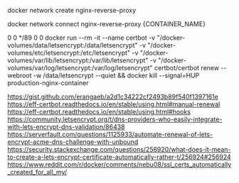 docker network create nginx-reverse-proxy

docker network connect nginx-reverse-proxy {CONTAINER_NAME}


0 0 */89 0 0 docker run --rm -it --name certbot -v
"/docker-volumes/data/letsencrypt:/data/letsencrypt" -v
"/docker-volumes/etc/letsencrypt:/etc/letsencrypt" -v
"/docker-volumes/var/lib/letsencrypt:/var/lib/letsencrypt" -v
"/docker-volumes/var/log/letsencrypt:/var/log/letsencrypt" certbot/certbot renew --webroot -w
/data/letsencrypt --quiet && docker kill --signal=HUP production-nginx-container

https://gist.github.com/erangaeb/a2d1c34222cf2493b89f540f1397161e
https://eff-certbot.readthedocs.io/en/stable/using.html#manual-renewal
https://eff-certbot.readthedocs.io/en/stable/using.html#hooks
https://community.letsencrypt.org/t/dns-providers-who-easily-integrate-with-lets-encrypt-dns-validation/86438
https://serverfault.com/questions/1125933/automate-renewal-of-lets-encrypt-acme-dns-challenge-with-unbound
https://security.stackexchange.com/questions/256920/what-does-it-mean-to-create-a-lets-encrypt-certificate-automatically-rather-t/256924#256924
https://www.reddit.com/r/docker/comments/nebu08/ssl_certs_automatically_created_for_all_my/